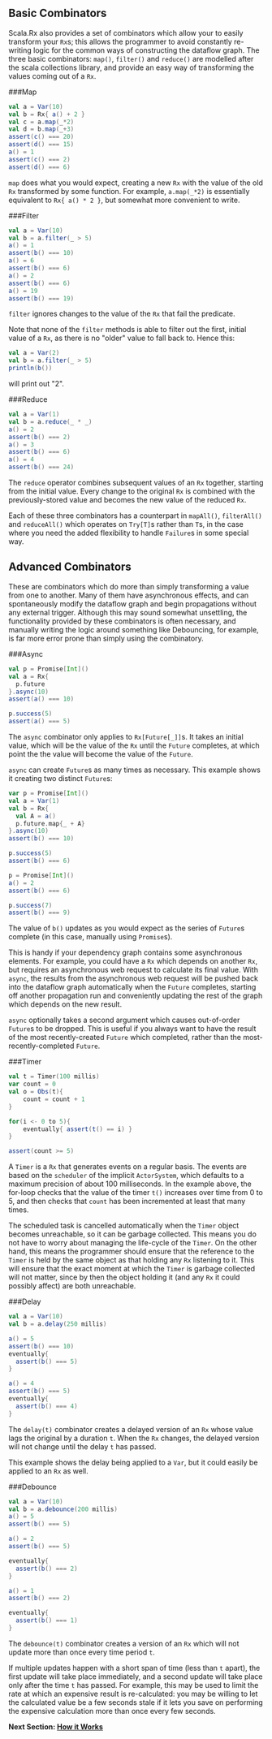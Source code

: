 Basic Combinators
-----------------
Scala.Rx also provides a set of combinators which allow your to easily transform your `Rx`s; this allows the programmer to avoid constantly re-writing logic for the common ways of constructing the dataflow graph. The three basic combinators: `map()`, `filter()` and `reduce()` are modelled after the scala collections library, and provide an easy way of transforming the values coming out of a `Rx`.

###Map
```scala
val a = Var(10)
val b = Rx{ a() + 2 }
val c = a.map(_*2)
val d = b.map(_+3)
assert(c() === 20)
assert(d() === 15)
a() = 1
assert(c() === 2)
assert(d() === 6)
```

`map` does what you would expect, creating a new `Rx` with the value of the old `Rx` transformed by some function. For example, `a.map(_*2)` is essentially equivalent to `Rx{ a() * 2 }`, but somewhat more convenient to write.

###Filter
```scala
val a = Var(10)
val b = a.filter(_ > 5)
a() = 1
assert(b() === 10)
a() = 6
assert(b() === 6)
a() = 2
assert(b() === 6)
a() = 19
assert(b() === 19)
```

`filter` ignores changes to the value of the `Rx` that fail the predicate.

Note that none of the `filter` methods is able to filter out the first, initial value of a `Rx`, as there is no "older" value to fall back to. Hence this:

```scala
val a = Var(2)
val b = a.filter(_ > 5)
println(b())
```

will print out "2".

###Reduce
```scala
val a = Var(1)
val b = a.reduce(_ * _)
a() = 2
assert(b() === 2)
a() = 3
assert(b() === 6)
a() = 4
assert(b() === 24)
```

The `reduce` operator combines subsequent values of an `Rx` together, starting from the initial value. Every change to the original `Rx` is combined with the previously-stored value and becomes the new value of the reduced `Rx`.

Each of these three combinators has a counterpart in `mapAll()`, `filterAll()` and `reduceAll()` which operates on `Try[T]`s rather than `T`s, in the case where you need the added flexibility to handle `Failure`s in some special way.

Advanced Combinators
--------------------
These are combinators which do more than simply transforming a value from one to another. Many of them have asynchronous effects, and can spontaneously modify the dataflow graph and begin propagations without any external trigger. Although this may sound somewhat unsettling, the functionality provided by these combinators is often necessary, and manually writing the logic around something like Debouncing, for example, is far more error prone than simply using the combinatory.

###Async

```scala
val p = Promise[Int]()
val a = Rx{
  p.future
}.async(10)
assert(a() === 10)

p.success(5)
assert(a() === 5)
```

The `async` combinator only applies to `Rx[Future[_]]`s. It takes an initial value, which will be the value of the `Rx` until the `Future` completes, at which point the the value will become the value of the `Future`.

`async` can create `Future`s as many times as necessary. This example shows it creating two distinct `Future`s:

```scala
var p = Promise[Int]()
val a = Var(1)
val b = Rx{
  val A = a()
  p.future.map{_ + A}
}.async(10)
assert(b() === 10)

p.success(5)
assert(b() === 6)

p = Promise[Int]()
a() = 2
assert(b() === 6)

p.success(7)
assert(b() === 9)
```

The value of `b()` updates as you would expect as the series of `Future`s complete (in this case, manually using `Promise`s).

This is handy if your dependency graph contains some asynchronous elements. For example, you could have a `Rx` which depends on another `Rx`, but requires an asynchronous web request to calculate its final value. With `async`, the results from the asynchronous web request will be pushed back into the dataflow graph automatically when the `Future` completes, starting off another propagation run and conveniently updating the rest of the graph which depends on the new result.

`async` optionally takes a second argument which causes out-of-order `Future`s to be dropped. This is useful if you always want to have the result of the most recently-created `Future` which completed, rather than the most-recently-completed `Future`.

###Timer

```scala
val t = Timer(100 millis)
var count = 0
val o = Obs(t){
    count = count + 1
}

for(i <- 0 to 5){
    eventually{ assert(t() == i) }
}

assert(count >= 5)
```

A `Timer` is a `Rx` that generates events on a regular basis. The events are based on the `scheduler` of the implicit `ActorSystem`, which defaults to a maximum precision of about 100 milliseconds. In the example above, the for-loop checks that the value of the timer `t()` increases over time from 0 to 5, and then checks that `count` has been incremented at least that many times.

The scheduled task is cancelled automatically when the `Timer` object becomes unreachable, so it can be garbage collected. This means you do not have to worry about managing the life-cycle of the `Timer`. On the other hand, this means the programmer should ensure that the reference to the `Timer` is held by the same object as that holding any `Rx` listening to it. This will ensure that the exact moment at which the `Timer` is garbage collected will not matter, since by then the object holding it (and any `Rx` it could possibly affect) are both unreachable. 

###Delay
```scala
val a = Var(10)
val b = a.delay(250 millis)

a() = 5
assert(b() === 10)
eventually{
  assert(b() === 5)
}

a() = 4
assert(b() === 5)
eventually{
  assert(b() === 4)
}
```

The `delay(t)` combinator creates a delayed version of an `Rx` whose value lags the original by a duration `t`. When the `Rx` changes, the delayed version will not change until the delay `t` has passed.

This example shows the delay being applied to a `Var`, but it could easily be applied to an `Rx` as well.

###Debounce
```scala
val a = Var(10)
val b = a.debounce(200 millis)
a() = 5
assert(b() === 5)

a() = 2
assert(b() === 5)

eventually{
  assert(b() === 2)
}

a() = 1
assert(b() === 2)

eventually{
  assert(b() === 1)
}
```

The `debounce(t)` combinator creates a version of an `Rx` which will not update more than once every time period `t`.

If multiple updates happen with a short span of time (less than `t` apart), the first update will take place immediately, and a second update will take place only after the time `t` has passed. For example, this may be used to limit the rate at which an expensive result is re-calculated: you may be willing to let the calculated value be a few seconds stale if it lets you save on performing the expensive calculation more than once every few seconds.

**Next Section: [How it Works](https://github.com/lihaoyi/scala.rx/wiki/How-it-Works)**
